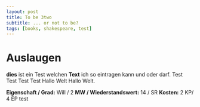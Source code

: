 ```yaml
---
layout: post
title: To be 3two
subtitle: ... or not to be?
tags: [books, shakespeare, test]
---
```


# Auslaugen

**dies** ist ein Test welchen **Text** ich so eintragen kann und oder darf.
Test Test Test Test Hallo Welt Hallo Welt.

**Eigenschaft / Grad:** Will / 2
**MW / Wiederstandswert:** 14 / SR
**Kosten:** 2 KP/ 4 EP
test
